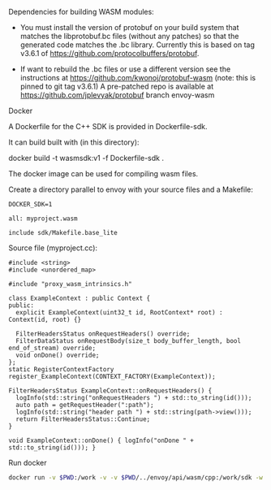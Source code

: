 Dependencies for building WASM modules:

- You must install the version of protobuf on your build system that matches the libprotobuf.bc files (without any patches) so that the generated code matches the .bc library.
  Currently this is based on tag v3.6.1 of https://github.com/protocolbuffers/protobuf.

- If want to rebuild the .bc files or use a different version see the instructions at https://github.com/kwonoj/protobuf-wasm  (note: this is pinned to git tag v3.6.1)
  A pre-patched repo is available at https://github.com/jplevyak/protobuf branch envoy-wasm

Docker

A Dockerfile for the C++ SDK is provided in Dockerfile-sdk.

It can build built with (in this directory):

docker build -t wasmsdk:v1 -f Dockerfile-sdk .

The docker image can be used for compiling wasm files.

Create a directory parallel to envoy with your source files and a Makefile:

```
DOCKER_SDK=1

all: myproject.wasm

include sdk/Makefile.base_lite
```

Source file (myproject.cc):

```
#include <string>
#include <unordered_map>

#include "proxy_wasm_intrinsics.h"

class ExampleContext : public Context {
public:
  explicit ExampleContext(uint32_t id, RootContext* root) : Context(id, root) {}

  FilterHeadersStatus onRequestHeaders() override;
  FilterDataStatus onRequestBody(size_t body_buffer_length, bool end_of_stream) override;
  void onDone() override;
};
static RegisterContextFactory register_ExampleContext(CONTEXT_FACTORY(ExampleContext));

FilterHeadersStatus ExampleContext::onRequestHeaders() {
  logInfo(std::string("onRequestHeaders ") + std::to_string(id()));
  auto path = getRequestHeader(":path");
  logInfo(std::string("header path ") + std::string(path->view()));
  return FilterHeadersStatus::Continue;
}

void ExampleContext::onDone() { logInfo("onDone " + std::to_string(id())); }
```

Run docker

```bash
docker run -v $PWD:/work -v -v $PWD/../envoy/api/wasm/cpp:/work/sdk -w /work  wasmsdk:v1 bash /build_wasm.sh
```
